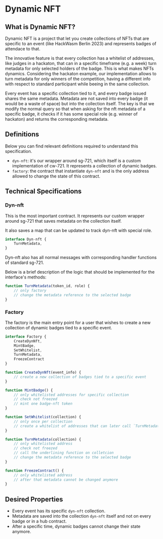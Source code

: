 # Dynamic NFT

## What is Dynamic NFT?

Dynamic NFT is a project that let you create collections of NFTs that are specific to an event (like HackWasm Berlin 2023) and represents badges of attendace to that.

The innovative feature is that every collection has a whitelist of addresses, like judges in a hackaton, that can in a specific timeframe (e.g. a week) turn metadata for only selected holders of the badge. This is what makes NFTs dynamics. Considering the hackaton example, our implementation allows to turn metadata for only winners of the competition, having a different info with respect to standard participant while beeing in the same collection.

Every event has a specific collection tied to it, and every badge issued shares the same metadata. Metadata are not saved into every badge (it would be a waste of space) but into the collection itself. The key is that we modify the normal query so that when asking for the nft metadata of a specific badge, it checks if it has some special role (e.g. winner of hackaton) and returns the corresponding metadata.

## Definitions

Below you can find relevant definitions required to understand this specification.

- `dyn-nft`: it's our wrapper around sg-721, which itself is a custom implementation of cw-721. It represents a collection of dynamic badges.
- `factory`: the contract that instantiate `dyn-nft` and is the only address allowed to change the state of this contract.

## Technical Specifications

### Dyn-nft

This is the most important contract. It represents our custom wrapper around sg-721 that saves metadata on the collection itself.

It also saves a map that can be updated to track dyn-nft with special role.

```typescript
interface Dyn-nft {
    TurnMetadata,
}
```

Dyn-nft also has all normal messages with corresponding handler functions of standard sg-721.

Below is a brief description of the logic that should be implemented for the interface's methods:

```typescript
function TurnMetadata(token_id, role) {
    // only factory
    // change the metadata reference to the selected badge
}
```

### Factory

The factory is the main entry point for a user that wishes to create a new collection of dynamic badges tied to a specific event.

```typescript
interface Factory {
    CreateDynNft,
    MintBadge,
    SetWhitelist,
    TurnMetadata,
    FreezeContract
}
```

```typescript
function CreateDynNft(event_info) {
    // create a new collection of badges tied to a specific event
}
```

```typescript
function MintBadge() {
    // only whitelisted addresses for specific collection
    // check not freezed
    // mint one badge-nft token
}
```

```typescript
function SetWhitelist(collection) {
    // only once per collection
    // create a whitelist of addresses that can later call `TurnMetadata` on the collection.
}
```

```typescript
function TurnMetadata(collection) {
    // only whitelisted address
    // check not freezed
    // call the underlining function on colletcion
    // change the metadata reference to the selected badge
}
```

```typescript
function FreezeContract() {
    // only whitelisted address
    // after that metadata cannot be changed anymore
}
```

## Desired Properties

- Every event has its specific `dyn-nft` collection.
- Metadata are saved into the collection `dyn-nft` itself and not on every badge or in a hub contract.
- After a specific time, dynamic badges cannot change their state anymore.

